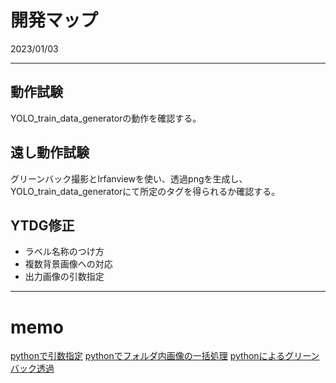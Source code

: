 # 開発マップ

2023/01/03
___

## 動作試験
YOLO_train_data_generatorの動作を確認する。

## 遠し動作試験
グリーンバック撮影とIrfanviewを使い、透過pngを生成し、YOLO_train_data_generatorにて所定のタグを得られるか確認する。

## YTDG修正
- ラベル名称のつけ方
- 複数背景画像への対応
- 出力画像の引数指定

___

# memo
[pythonで引数指定](https://qiita.com/stkdev/items/e262dada7b68ea91aa0c)
[pythonでフォルダ内画像の一括処理](https://zenn.dev/k_neko3/articles/8b89b0ab1c29f8)
[pythonによるグリーンバック透過](https://teratail.com/questions/355396?link=qa_related_sp)


